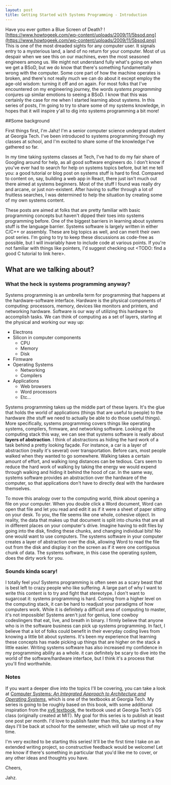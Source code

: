 ```yaml
---
layout: post
title: Getting Started with Systems Programming - Introduction
---
```


Have you ever gotten a Blue Screen of Death? ![https://www.howtogeek.com/wp-content/uploads/2009/11/5bsod.png](https://www.howtogeek.com/wp-content/uploads/2009/11/5bsod.png)
This is one of the most dreaded sights for any computer user. It signals entry to a mysterious land, a land of no return for your computer. Most of us despair when we see this on our machines, even the most seasoned engineers among us. We might not understand fully what's going on when we get a BSoD, but we do know that there's something fundamentally wrong with the computer. Some core part of how the machine operates is broken, and there's not really much we can do about it except employ the age-old wisdom: turning it off and on again. For most folks that I've encountered on my engineering journey, the words *systems programming* conjures up similar emotions to seeing a BSoD. I know that this was certainly the case for me when I started learning about systems. In this series of posts, I'm going to try to share some of my systems knowledge, in hopes that it will inspire y'all to dig into systems programming a bit more!

##Some background

First things first, I'm Jahz! I'm a senior computer science undergrad student at Georgia Tech. I've been introduced to systems programming through my classes at school, and I'm excited to share some of the knowledge I've gathered so far.

In my time taking systems classes at Tech, I've had to do my fair share of Googling around for help, as all good software engineers do. I don't know if you've ever had to search for help on systems topics before, but let me tell you: a good tutorial or blog post on systems stuff is hard to find. Compared to content on, say, building a web app in React, there just isn't much out there aimed at systems beginners. Most of the stuff I found was really dry and arcane, or just non-existent. After having to suffer through a lot of fruitless searches, I was determined to help the situation by creating some of my own systems content.

These posts are aimed at folks that are pretty familiar with basic programming concepts but haven't dipped their toes into systems programming before. One of the biggest barriers in learning about systems stuff is the language barrier. Systems software is largely written in either C/C++ or assembly. These are big topics as well, and can merit their own post series. I'm going to try to keep these discussions as code-free as possible, but I will invariably have to include code at various points. If you're not familiar with things like pointers, I'd suggest checking out <TODO: find a good C tutorial to link here>. 

## What are we talking about?

### What the heck is systems programming anyway?

Systems programming is an umbrella term for programming that happens at the hardware-software interface. Hardware is the physical components of computing: processors, memory, devices like monitors and printers, and networking hardware. Software is our way of utilizing this hardware to accomplish tasks. We can think of computing as a set of layers, starting at the physical and working our way up:

- Electrons
- Silicon in computer components
  - CPU
  - Memory
  - Disk
- Firmware
- Operating Systems
  - Networking
  - Compilers
- Applications
  - Web browsers
  - Word processors
  - Etc...

Systems programming takes up the middle part of these layers. It's the glue that holds the world of applications (things that are useful to people) to the hardware (the stuff we need to actually be able to do those useful things). More specifically, systems programming covers things like operating systems, compilers, firmware, and networking software. Looking at the computing stack this way, we can see that systems software is really about **layers of abstraction**. I think of abstractions as hiding the hard work of a task behind a pretty looking façade.  For instance, a car is a layer of abstraction (really it's several) over transportation. Before cars, most people walked when they wanted to go somewhere. Walking takes a certain amount of effort, and walking long distances can be tedious. Cars seem to reduce the hard work of walking by taking the energy we would expend through walking and hiding it behind the hood of car. In the same way, systems software provides an abstraction over the hardware of the computer, so that applications don't have to directly deal with the hardware themselves.

To move this analogy over to the computing world, think about opening a file on your computer. When you double click a Word document, Word can open that file and let you read and edit it as if it were a sheet of paper sitting on your desk. To you, the file seems like one whole, cohesive object. In reality, the data that makes up that document is split into chunks that are all in different places on your computer's drive. Imagine having to edit files by going into the disk, finding these chunks, and changing individual bits! No one would want to use computers. The systems software in your computer creates a layer of abstraction over the disk, allowing Word to read the file out from the disk and display it on the screen as if it were one contiguous chunk of data. The systems software, in this case the operating system, does the dirty work for you.

### Sounds kinda scary!

I totally feel you! Systems programming is often seen as a scary beast that is best left to crazy people who like suffering. A large part of why I want to write this content is to try and fight that stereotype. I don't want to sugarcoat it: systems programming is hard. Coming from a higher level on the computing stack, it can be hard to readjust your paradigms of how computers work. While it is definitely a difficult area of computing to master, it's not impossible! Systems aren't just for genius, lone cowboy codeslingers that eat, live, and breath in binary. I firmly believe that anyone who is in the software business can pick up systems programming. In fact, I believe that a lot of folks could benefit in their everyday coding lives from knowing a little bit about systems. It's been my experience that learning these concepts has made picking up things that are higher on the stack a little easier. Writing systems software has also increased my confidence in my programming ability as a whole. it can definitely be scary to dive into the world of the software/hardware interface, but I think it's a process that you'll find worthwhile.

### Notes

If you want a deeper dive into the topics I'll be covering, you can take a look at [Computer Systems: _An Integrated Approach to Architecture and Operating Systems_](https://www.amazon.com/Computer-Systems-Integrated-Architecture-Operating/dp/0321486137/ref=sr_1_3?keywords=computer+systems+an+integrated&qid=1577555157&sr=8-3), which is one of the textbooks at Georgia Tech. My series is going to be roughly based on this book, with some additional inspiration from the [xv6 textbook](http://cs3210.cc.gatech.edu/r/xv6-rev9-book.pdf), the textbook used at Georgia Tech's OS class (originally created at MIT). My goal for this series is to publish at least one post per month. I'd love to publish faster than this, but starting in a few days I'll be back at school for the semester, which will take up most of my time.

I'm very excited to be starting this series! It'll be the first time I take on an extended writing project, so constructive feedback would be welcome! Let me know if there's something in particular that you'd like me to cover, or any other ideas and thoughts you have.

Cheers,

Jahz.
